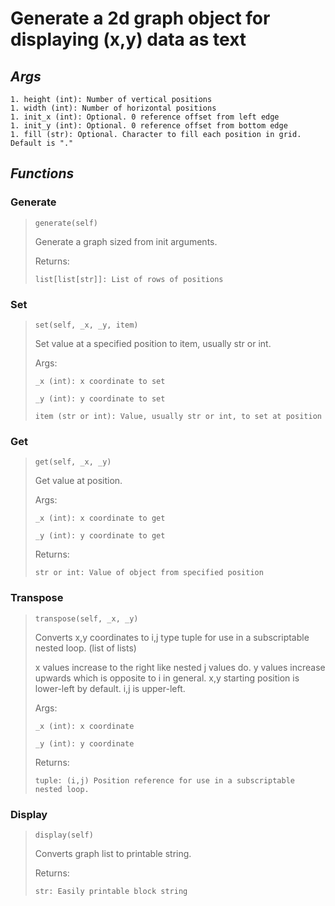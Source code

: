 # Generate a 2d graph object for displaying (x,y) data as text

## **_Args_**
```
1. height (int): Number of vertical positions
1. width (int): Number of horizontal positions
1. init_x (int): Optional. 0 reference offset from left edge 
1. init_y (int): Optional. 0 reference offset from bottom edge
1. fill (str): Optional. Character to fill each position in grid. Default is "." 
```

## **_Functions_**

### Generate
>```
>generate(self)
>```
>Generate a graph sized from init arguments.
>
>Returns:
>```
>list[list[str]]: List of rows of positions
>```

### Set
>```
>set(self, _x, _y, item)
>```
>Set value at a specified position to item, usually str or int.
>
>Args:
>```
>_x (int): x coordinate to set
>
>_y (int): y coordinate to set
>
>item (str or int): Value, usually str or int, to set at position
>```

### Get
>```
>get(self, _x, _y)
>```
>Get value at position.
>
>Args:
>```
>_x (int): x coordinate to get
>
>_y (int): y coordinate to get
>```
>
>Returns:
>```
>str or int: Value of object from specified position
>```

### Transpose
>```
>transpose(self, _x, _y)
>```
>Converts x,y coordinates to i,j type tuple for use in a subscriptable
>nested loop. (list of lists) 
>
>x values increase to the right like nested j values do. 
>y values increase upwards which is opposite to i in general.
>x,y starting position is lower-left by default. i,j is upper-left.
>
>Args:
>```
>_x (int): x coordinate
>
>_y (int): y coordinate
>```
>
>Returns:
>```
>tuple: (i,j) Position reference for use in a subscriptable nested loop. 
>```

### Display
>```
>display(self)
>```
>Converts graph list to printable string.
>
>Returns:
>```
>str: Easily printable block string
>```
